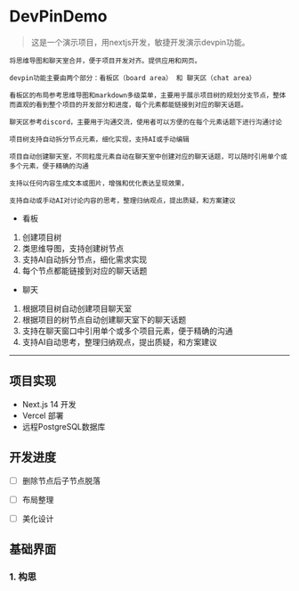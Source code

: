 # DevPinDemo
> 这是一个演示项目，用nextjs开发，敏捷开发演示devpin功能。

```
将思维导图和聊天室合并，便于项目开发对齐。提供应用和网页。

devpin功能主要由两个部分：看板区（board area） 和 聊天区（chat area）

看板区的布局参考思维导图和markdown多级菜单，主要用于展示项目树的规划分支节点，整体而直观的看到整个项目的开发部分和进度，每个元素都能链接到对应的聊天话题。

聊天区参考discord，主要用于沟通交流，使用者可以方便的在每个元素话题下进行沟通讨论

项目树支持自动拆分节点元素，细化实现，支持AI或手动编辑

项目自动创建聊天室，不同粒度元素自动在聊天室中创建对应的聊天话题，可以随时引用单个或多个元素，便于精确的沟通

支持以任何内容生成文本或图片，增强和优化表达呈现效果，

支持自动或手动AI对讨论内容的思考，整理归纳观点，提出质疑，和方案建议
```
- 看板
1. 创建项目树
2. 类思维导图，支持创建树节点
3. 支持AI自动拆分节点，细化需求实现
4. 每个节点都能链接到对应的聊天话题

- 聊天
1. 根据项目树自动创建项目聊天室
2. 根据项目的树节点自动创建聊天室下的聊天话题
3. 支持在聊天窗口中引用单个或多个项目元素，便于精确的沟通
4. 支持AI自动思考，整理归纳观点，提出质疑，和方案建议

---

## 项目实现
- Next.js 14 开发
- Vercel 部署
- 远程PostgreSQL数据库



## 开发进度

- [ ] 删除节点后子节点脱落
- [ ] 布局整理
- [ ] 美化设计



## 基础界面

### 1. 构思
